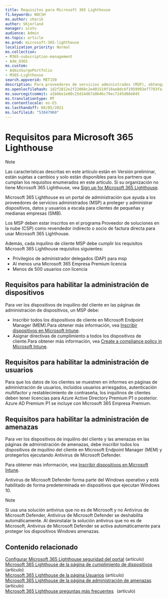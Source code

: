 ```yaml
---
title: Requisitos para Microsoft 365 Lighthouse
f1.keywords: NOCSH
ms.author: sharik
author: SKjerland
manager: scotv
audience: Admin
ms.topic: article
ms.prod: microsoft-365-lighthouse
localization_priority: Normal
ms.collection:
- M365-subscription-management
- Adm_O365
ms.custom:
- AdminSurgePortfolio
- M365-Lighthouse
search.appverid: MET150
description: Para proveedores de servicios administrados (MSP), obtenga una lista de requisitos para usar Microsoft 365 Lighthouse.
ms.openlocfilehash: 1d2f2812e2f22060c2e401519f18ae8dc6f1959993ef7703fa1a9add69e9ae14
ms.sourcegitcommit: a1b66e1e80c25d14d67a9b46c79ec7245d88e045
ms.translationtype: MT
ms.contentlocale: es-ES
ms.lasthandoff: 08/05/2021
ms.locfileid: "53847960"
---
```

# <a name="requirements-for-microsoft-365-lighthouse"></a>Requisitos para Microsoft 365 Lighthouse

> [!NOTE]
> Las características descritas en este artículo están en Versión preliminar, están sujetas a cambios y solo están disponibles para los partners que cumplan los requisitos enumerados en este artículo. Si su organización no tiene Microsoft 365 Lighthouse, vea [Sign up for Microsoft 365 Lighthouse](m365-lighthouse-sign-up.md).

Microsoft 365 Lighthouse es un portal de administración que ayuda a los proveedores de servicios administrados (MSP) a proteger y administrar dispositivos, datos y usuarios a escala para clientes de pequeñas y medianas empresas (SMB).  

Los MSP deben estar inscritos en el programa Proveedor de soluciones en la nube (CSP) como revendedor indirecto o socio de factura directa para usar Microsoft 365 Lighthouse.  

Además, cada inquilino de cliente MSP debe cumplir los requisitos Microsoft 365 Lighthouse requisitos siguientes: 
 
- Privilegios de administrador delegados (DAP) para msp 
- Al menos una Microsoft 365 Empresa Premium licencia 
- Menos de 500 usuarios con licencia  

## <a name="requirements-for-enablingdevice-management"></a>Requisitos para habilitar la administración de dispositivos   

Para ver los dispositivos de inquilino del cliente en las páginas de administración de dispositivos, un MSP debe:    

- Inscribir todos los dispositivos de cliente en Microsoft Endpoint Manager (MEM).Para obtener más información, vea [Inscribir dispositivos en Microsoft Intune](/mem/intune/enrollment/).
- Asignar directivas de cumplimiento a todos los dispositivos de cliente.Para obtener más información, vea [Create a compliance policy in Microsoft Intune](/mem/intune/protect/create-compliance-policy). 

## <a name="requirements-for-enabling-usermanagement"></a>Requisitos para habilitar la administración de usuarios 

Para que los datos de los clientes se muestren en informes en páginas de administración de usuarios, incluidos usuarios arriesgados, autenticación multifactor y restablecimiento de contraseña, los inquilinos de clientes deben tener licencias para Azure Active Directory Premium P1 o posterior. Azure AD Premium P1 se incluye con Microsoft 365 Empresa Premium.   

## <a name="requirements-for-enablingthreat-management"></a>Requisitos para habilitar la administración de amenazas 

Para ver los dispositivos de inquilino del cliente y las amenazas en las páginas de administración de amenazas, debe inscribir todos los dispositivos de inquilino del cliente en Microsoft Endpoint Manager (MEM) y protegerlos ejecutando Antivirus de Microsoft Defender.  

Para obtener más información, vea [Inscribir dispositivos en Microsoft Intune](/mem/intune/enrollment/).  

Antivirus de Microsoft Defender forma parte del Windows operativo y está habilitado de forma predeterminada en dispositivos que ejecutan Windows 10.  

> [!NOTE] 
> Si usa una solución antivirus que no es de Microsoft y no Antivirus de Microsoft Defender, Antivirus de Microsoft Defender se deshabilita automáticamente. Al desinstalar la solución antivirus que no es de Microsoft, Antivirus de Microsoft Defender se activa automáticamente para proteger los dispositivos Windows amenazas.    

## <a name="related-content"></a>Contenido relacionado   

[Configurar Microsoft 365 Lighthouse seguridad del portal](m365-lighthouse-configure-portal-security.md) (artículo)\
[Microsoft 365 Lighthouse de la página de cumplimiento de dispositivos](m365-lighthouse-device-compliance-page-overview.md) (artículo)\
[Microsoft 365 Lighthouse de la página Usuarios](m365-lighthouse-users-page-overview.md) (artículo)\
[Microsoft 365 Lighthouse de la página de administración de amenazas](m365-lighthouse-threat-management-page-overview.md) (artículo)\
[Microsoft 365 Lighthouse preguntas más frecuentes](m365-lighthouse-faq.yml)   (artículo)

